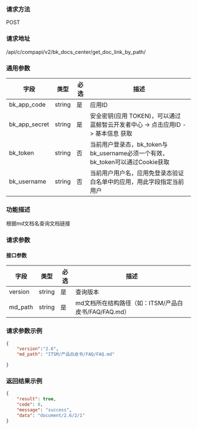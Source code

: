 
### 请求方法

POST


### 请求地址

/api/c/compapi/v2/bk_docs_center/get_doc_link_by_path/


### 通用参数

| 字段 | 类型 | 必选 |  描述 |
|-----------|------------|--------|------------|
| bk_app_code  |  string    | 是 | 应用ID     |
| bk_app_secret|  string    | 是 | 安全密钥(应用 TOKEN)，可以通过 蓝鲸智云开发者中心 -> 点击应用ID -> 基本信息 获取 |
| bk_token     |  string    | 否 | 当前用户登录态，bk_token与bk_username必须一个有效，bk_token可以通过Cookie获取 |
| bk_username  |  string    | 否 | 当前用户用户名，应用免登录态验证白名单中的应用，用此字段指定当前用户 |


### 功能描述

根据md文档名查询文档链接

### 请求参数



#### 接口参数

| 字段      |  类型      | 必选   |  描述      |
|-----------|------------|--------|------------|
| version         |  string    | 是     | 查询版本 |
| md_path         |  string    | 是     | md文档所在结构路径（如：ITSM/产品白皮书/FAQ/FAQ.md）|



### 请求参数示例

```json
{
	"version":"2.6",
	"md_path": "ITSM/产品白皮书/FAQ/FAQ.md"

}
```

### 返回结果示例

```json
{
    "result": true,
    "code": 0,
    "message": "success",
    "data": "document/2.6/2/1"
}
```